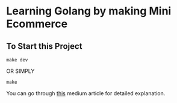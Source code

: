 # Learning Golang by making Mini Ecommerce

## To Start this Project

    make dev
    
OR SIMPLY

    make

You can go through [this](https://medium.com/wesionary-team/building-mini-e-commerce-in-golang-5de25bb45a9d) medium article for detailed explanation.
